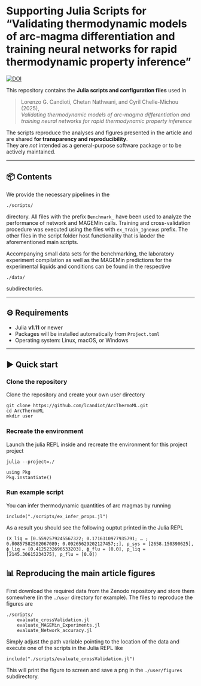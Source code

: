 # Supporting Julia Scripts for “Validating thermodynamic models of arc-magma differentiation and training neural networks for rapid thermodynamic property inference”

[![DOI](https://zenodo.org/badge/1073623371.svg)](https://doi.org/10.5281/zenodo.17380100)

This repository contains the **Julia scripts and configuration files** used in  
> Lorenzo G. Candioti, Chetan Nathwani, and Cyril Chelle-Michou (2025),  
> *Validating thermodynamic models of arc-magma differentiation and training neural networks for rapid thermodynamic property inference*

The scripts reproduce the analyses and figures presented in the article and are shared **for transparency and reproducibility**.  
They are *not* intended as a general-purpose software package or to be actively maintained.

---

## 📦 Contents

We provide the necessary pipelines in the
```
./scripts/
```
directory. All files with the prefix `Benchmark_` have been used to analyze the performance of network and MAGEMin calls. Training and cross-validation procedure was executed using the files with `ex_Train_Igneous` prefix. The other files in the script folder host functionality that is laoder the aforementioned main scripts.

Accompanying small data sets for the benchmarking, the laboratory experiment compilation as well as the MAGEMin predictions for the experimental liquids and conditions can be found in the respective
```
./data/
```
subdirectories.

---

## ⚙️ Requirements

- Julia **v1.11** or newer  
- Packages will be installed automatically from `Project.toml`  
- Operating system: Linux, macOS, or Windows

---

## ▶️ Quick start

### Clone the repository
Clone the repository and create your own user directory
```
git clone https://github.com/lcandiot/ArcThermoML.git
cd ArcThermoML
mkdir user
```

### Recreate the environment
Launch the julia REPL inside and recreate the environment for this project project
```
julia --project=./
```
```
using Pkg
Pkg.instantiate()
```

### Run example script
You can infer thermodynamic quantities of arc magmas by running
```
include("./scripts/ex_infer_props.jl")
```
As a result you should see the following ouptut printed in the Julia REPL
```
(X_liq = [0.5592579245567322; 0.1716310977935791; … ; 0.00857582502067089; 0.09265629202127457;;], ρ_sys = [2658.150390625], ϕ_liq = [0.4125232696533203], ϕ_flu = [0.0], ρ_liq = [2145.30615234375], ρ_flu = [0.0])
```

## 📊 Reproducing the main article figures

First download the required data from the Zenodo repository and store them somewhere (in the `./user` directory for example). The files to reproduce the figures are
```
./scripts/
    evaluate_crossValidation.jl
    evaluate_MAGEMin_Experiments.jl
    evaluate_Network_accuracy.jl
```
Simply adjust the path variable pointing to the location of the data and execute one of the scripts in the Julia REPL like
```
include("./scripts/evaluate_crossValidation.jl")
```
This will print the figure to screen and save a png in the `./user/figures` subdirectory.
